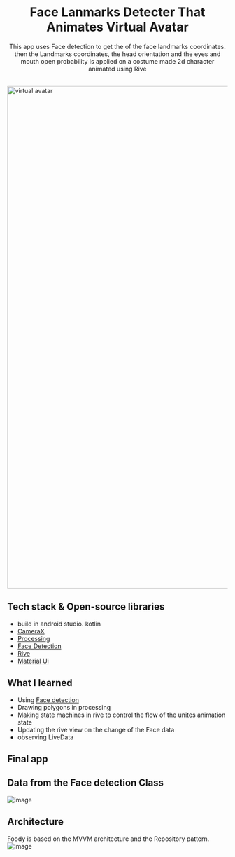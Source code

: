 <h1 align="center">Face Lanmarks Detecter That Animates Virtual Avatar</h1>

<p align="center">  
 This app uses Face detection to get the of the face landmarks coordinates.
 then the Landmarks coordinates, the head orientation and the eyes and mouth open probability is applied on a costume made 2d character animated using Rive 
</p>
</br>

<img width="1147" alt="virtual avatar" src="https://user-images.githubusercontent.com/98290339/157391663-02ae31e9-dbe0-4b89-94e7-59fcb77d99b2.png">

## Tech stack & Open-source libraries
 - build in android studio. kotlin
- [CameraX](https://developer.android.com/training/camerax)
- [Processing](https://android.processing.org)
- [Face Detection](https://developers.google.com/ml-kit/vision/face-detection)
- [Rive](https://rive.app/)
- [Material Ui](https://material.io/)

## What I learned
- Using [Face detection](https://developers.google.com/ml-kit/vision/face-detection)
- Drawing polygons in processing
- Making state machines in rive to control the flow of the unites animation state
- Updating the rive view on the change of the Face data 
- observing LiveData
 
## Final app

## Data from the Face detection Class 

![image](https://user-images.githubusercontent.com/98290339/152496260-f0f223a4-5723-4ca2-85fe-e57969e5426d.png)

## Architecture
Foody is based on the MVVM architecture and the Repository pattern.
![image](https://user-images.githubusercontent.com/98290339/152096381-2a8898d3-c351-4032-979d-ebc836e46332.png)

